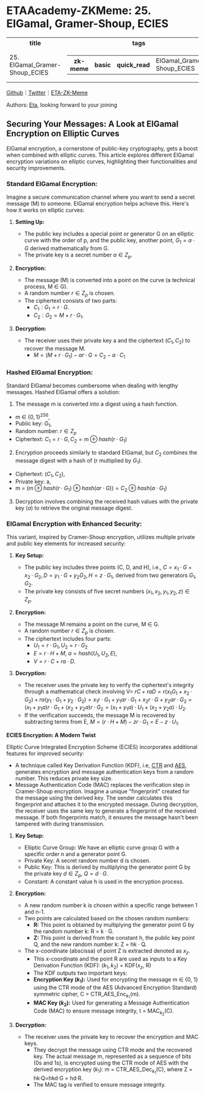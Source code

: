 # ETAAcademy-ZKMeme: 25. EIGamal, Gramer-Shoup, ECIES

<table>
  <tr>
    <th>title</th>
    <th>tags</th>
  </tr>
  <tr>
    <td>25. EIGamal_Gramer-Shoup_ECIES</td>
    <td>
      <table>
        <tr>
          <th>zk-meme</th>
          <th>basic</th>
          <th>quick_read</th>
          <td>EIGamal_Gramer-Shoup_ECIES</td>
        </tr>
      </table>
    </td>
  </tr>
</table>

[Github](https://github.com/ETAAcademy)｜[Twitter](https://twitter.com/ETAAcademy)｜[ETA-ZK-Meme](https://github.com/ETAAcademy/ETAAcademy-ZK-Meme)

Authors: [Eta](https://twitter.com/pwhattie), looking forward to your joining

## Securing Your Messages: A Look at ElGamal Encryption on Elliptic Curves

ElGamal encryption, a cornerstone of public-key cryptography, gets a boost when combined with elliptic curves. This article explores different ElGamal encryption variations on elliptic curves, highlighting their functionalities and security improvements.

### Standard ElGamal Encryption:

Imagine a secure communication channel where you want to send a secret message (M) to someone. ElGamal encryption helps achieve this. Here's how it works on elliptic curves:

1. **Setting Up:**

   - The public key includes a special point or generator G on an elliptic curve with the order of p, and the public key, another point, $G_1 = a · G$ derived mathematically from G.
   - The private key is a secret number $a ∈ Z_p$.

2. **Encryption:**

   - The message (M) is converted into a point on the curve (a technical process, M ∈ G).
   - A random number $r ∈ Z_p$ is chosen.
   - The ciphertext consists of two parts:
     - $C_1: G_1 = r · G$.
     - $C_2: G_2 = M + r·G_1$.

3. **Decryption:**
   - The receiver uses their private key a and the ciphertext $(C_1, C_2)$ to recover the message M.
     - $M = (M+ r·G_1)-ar·G = C_2 - a·C_1$

### Hashed ElGamal Encryption:

Standard ElGamal becomes cumbersome when dealing with lengthy messages. Hashed ElGamal offers a solution:

1. The message m is converted into a digest using a hash function.

- m ∈ $\{0, 1 \}^{256}$,
- Public key: $G_1$,
- Random number: $r ∈ Z_p$
- Ciphertext: $C_1 = r·G, C_2 = m ⊕ hash( r · G_1)$

2. Encryption proceeds similarly to standard ElGamal, but $C_2$ combines the message digest with a hash of (r multiplied by $G_1$).

- Ciphertext: $(C_1, C_2)$,
- Private key: a,
- m = $(m ⊕ hash(r · G_1)⊕ hash(ar · G))=C_2 ⊕ hash( a·G_1)$

3. Decryption involves combining the received hash values with the private key (_a_) to retrieve the original message digest.

### ElGamal Encryption with Enhanced Security:

This variant, inspired by Cramer-Shoup encryption, utilizes multiple private and public key elements for increased security:

1. **Key Setup:**

   - The public key includes three points (C, D, and H), i.e., $C = x_1·G + x_2·G_2, D = y_1·G+y_2G_2, H = z·G_1$, derived from two generators $G_1, G_2$.
   - The private key consists of five secret numbers $(x_1, x_2, y_1, y_2, z) ∈ Z_p$.

2. **Encryption:**

   - The message M remains a point on the curve, M ∈ G.
   - A random number $r ∈ Z_p$ is chosen.
   - The ciphertext includes four parts:
     - $U_1 = r·G_1, U_2 = r·G_2$
     - $E = r·H + M,$ $a=hash(U_1, U_2, E)$,
     - $V= r·C+ ra ·D$.

3. **Decryption:**
   - The receiver uses the private key to verify the ciphertext's integrity through a mathematical check involving V= $rC+raD = r(x_1G_1 + x_2 ·G_2)+ra(y_1·G_1 + y_2 ·G_2) =x_1r·G_1+ y_1ar·G_1+ x_2r·G+y_2ar·G_2 = (x_1 + y_1a)r·G_1+ (x_2+y_2a)r·G_2 =(x_1+ y_1a)·U_1 + (x_2 +y_2a)·U_2$.
   - If the verification succeeds, the message M is recovered by subtracting terms from E, $M = (r·H+M)-zr·G_1 = E -z·U_1$.

**ECIES Encryption: A Modern Twist**

Elliptic Curve Integrated Encryption Scheme (ECIES) incorporates additional features for improved security:

- A technique called Key Derivation Function (KDF), i.e, [CTR](https://github.com/ETAAcademy/ETAAcademy-ZK-Meme/blob/main/01_Ouick_Read/16_CTR.md) and [AES](https://github.com/ETAAcademy/ETAAcademy-ZK-Meme/blob/main/01_Ouick_Read/22_AES.md), generates encryption and message authentication keys from a random number. This reduces private key size.
- Message Authentication Code (MAC) replaces the verification step in Cramer-Shoup encryption. Imagine a unique "fingerprint" created for the message using the derived key. The sender calculates this fingerprint and attaches it to the encrypted message. During decryption, the receiver uses the same key to generate a fingerprint of the received message. If both fingerprints match, it ensures the message hasn't been tampered with during transmission.

1. **Key Setup:**

   - Elliptic Curve Group: We have an elliptic curve group G with a specific order n and a generator point G.
   - Private Key: A secret random number d is chosen.
   - Public Key: This is derived by multiplying the generator point G by the private key $d ∈ Z_p$, $Q = d · G$.
   - Constant: A constant value h is used in the encryption process.

2. **Encryption:**

   - A new random number k is chosen within a specific range between 1 and n-1.
   - Two points are calculated based on the chosen random numbers:
     - **R:** This point is obtained by multiplying the generator point G by the random number k: R = k · G.
     - **Z:** This point is derived from the constant h, the public key point Q, and the new random number k: Z = hk · Q.
   - The x-coordinate (abscissa) of point Z is extracted denoted as $x_z$.
     - This x-coordinate and the point R are used as inputs to a Key Derivation Function (KDF): $(k_1, k_2)$ = KDF($x_z$, R)
     - The KDF outputs two important keys:
     - **Encryption Key ($k_1$):** Used for encrypting the message m ∈ {0, 1} using the CTR mode of the AES (Advanced Encryption Standard) symmetric cipher, C = CTR_AES_Enc$_{k_1}$(m).
     - **MAC Key ($k_2$):** Used for generating a Message Authentication Code (MAC) to ensure message integrity, t = MAC$_{k_2}$(C).

3. **Decryption:**

   - The receiver uses the private key to recover the encryption and MAC keys.
     - They decrypt the message using CTR mode and the recovered key. The actual message m, represented as a sequence of bits (0s and 1s), is encrypted using the CTR mode of AES with the derived encryption key ($k_1$): m = CTR_AES_Dec$_{k_1}$(C), where Z = hk·Q=hkd·G = hd·R.
     - The MAC tag is verified to ensure message integrity.
